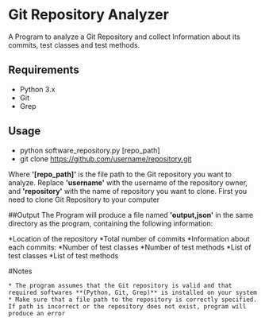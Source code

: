 # Git Repository Analyzer

A Program to analyze a Git Repository and collect Information about its commits, test classes and test methods.

## Requirements
* Python 3.x
* Git
* Grep

## Usage
* python software_repository.py [repo_path]
* git clone https://github.com/username/repository.git

Where **'[repo_path]'** is the file path to the Git repository you want to analyze. Replace **'username'** with the username of the repository owner, and **'repository'** with the name of repository you want to clone. 
First you need to clone Git Repository to your computer

##Output
The Program will produce a file named **'output,json'** in the same directory as the program, containing the following information:

*Location of the repository
*Total number of commits
*Information about each commits:
    *Number of test classes
    *Number of test methods
    *List of test classes
    *List of test methods

#Notes

    * The program assumes that the Git repository is valid and that required softwares **(Python, Git, Grep)** is installed on your system
    * Make sure that a file path to the repository is correctly specified. If path is incorrect or the repository does not exist, program will produce an error
